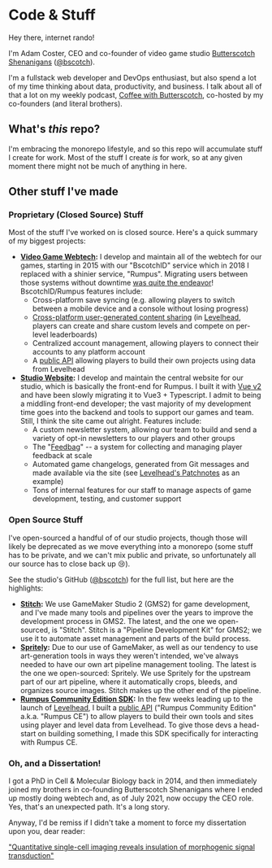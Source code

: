 # Code & Stuff

Hey there, internet rando!

I'm Adam Coster, CEO and co-founder of video game studio [Butterscotch Shenanigans](https://www.bscotch.net/about#adam-coster) ([@bscotch](https://github.com/bscotch)).

I'm a fullstack web developer and DevOps enthusiast, but also spend a lot of my time thinking about data, productivity, and business. I talk about all of that a lot on my weekly podcast, [Coffee with Butterscotch](https://podcast.bscotch.net), co-hosted by my co-founders (and literal brothers).

## What's *this* repo?

I'm embracing the monorepo lifestyle, and so this repo will accumulate stuff I create for work. Most of the stuff I create *is* for work, so at any given moment there might not be much of anything in here.


## Other stuff I've made

### Proprietary (Closed Source) Stuff

Most of the stuff I've worked on is closed source. Here's a quick summary of my biggest projects:

- **[Video Game Webtech](https://www.bscotch.net/games):** I develop and maintain all of the webtech for our games, starting in 2015 with our "BscotchID" service which in 2018 I replaced with a shinier service, "Rumpus". Migrating users between those systems without downtime [was quite the endeavor](https://wellactually.fyi/articles/tech-debt-the-bill-comes-due)! BscotchID/Rumpus features include:
  - Cross-platform save syncing (e.g. allowing players to switch between a mobile device and a console without losing progress)
  - [Cross-platform user-generated content sharing](https://aws.amazon.com/blogs/gametech/a-platformer-maker-made-for-every-platform/) (in [Levelhead](https://www.bscotch.net/games/levelhead), players can create and share custom levels and compete on per-level leaderboards)
  - Centralized account management, allowing players to connect their accounts to any platform account
  - A [public API](https://beta.bscotch.net/api/docs/community-edition/) allowing players to build their own projects using data from Levelhead
- **[Studio Website](https://www.bscotch.net):** I develop and maintain the central website for our studio, which is basically the front-end for Rumpus. I built it with [Vue v2](https://github.com/vuejs/vue) and have been slowly migrating it to Vue3 + Typescript. I admit to being a middling front-end developer; the vast majority of my development time goes into the backend and tools to support our games and team. Still, I think the site came out alright. Features include:
  - A custom newsletter system, allowing our team to build and send a variety of opt-in newsletters to our players and other groups
  - The "[Feedbag](https://www.bscotch.net/feedbag)" -- a system for collecting and managing player feedback at scale
  - Automated game changelogs, generated from Git messages and made available via the site (see [Levelhead's Patchnotes](https://www.bscotch.net/games/levelhead/patchnotes) as an example)
  - Tons of internal features for our staff to manage aspects of game development, testing, and customer support

### Open Source Stuff

I've open-sourced a handful of of our studio projects, though those will likely be deprecated as we move everything into a monorepo (some stuff has to be private, and we can't mix public and private, so unfortunately all our source has to close back up 😢).

See the studio's GitHub ([@bscotch](https://github.com/bscotch)) for the full list, but here are the highlights:

- **[Stitch](https://github.com/bscotch/stitch#readme):** We use GameMaker Studio 2 (GMS2) for game development, and I've made many tools and pipelines over the years to improve the development process in GMS2. The latest, and the one we open-sourced, is "Stitch". Stitch is a "Pipeline Development Kit" for GMS2; we use it to automate asset management and parts of the build process.
- **[Spritely](https://github.com/bscotch/spritely#readme):** Due to our use of GameMaker, as well as our tendency to use art-generation tools in ways they weren't intended, we've always needed to have our own art pipeline management tooling. The latest is the one we open-sourced: Spritely. We use Spritely for the upstream part of our art pipeline, where it automatically crops, bleeds, and organizes source images. Stitch makes up the other end of the pipeline.
- **[Rumpus Community Edition SDK](https://github.com/bscotch/rumpus-ce#readme):** In the few weeks leading up to the launch of [Levelhead](https://www.bscotch.net/games/levelhead), I built a [public API](https://beta.bscotch.net/api/docs/community-edition/) ("Rumpus Community Edition" a.k.a. "Rumpus CE") to allow players to build their own tools and sites using player and level data from Levelhead. To give those devs a head-start on building something, I made this SDK specifically for interacting with Rumpus CE.

### Oh, and a Dissertation!

I got a PhD in Cell & Molecular Biology back in 2014, and then immediately joined my brothers in co-founding Butterscotch Shenanigans where I ended up mostly doing webtech and, as of July 2021, now occupy the CEO role. Yes, that's an unexpected path. It's a long story.

Anyway, I'd be remiss if I didn't take a moment to force my dissertation upon you, dear reader:

["Quantitative single-cell imaging reveals insulation of morphogenic signal transduction"](https://github.com/adam-coster/dissertation#readme)
